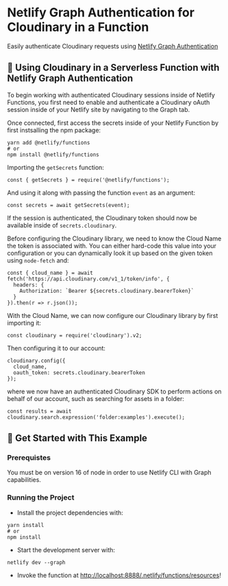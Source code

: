 # Netlify Graph Authentication for Cloudinary in a Function

Easily authenticate Cloudinary requests using [Netlify Graph Authentication](https://docs.netlify.com/netlify-labs/experimental-features/netlify-graph/authentication/)

## 🧰 Using Cloudinary in a Serverless Function with Netlify Graph Authentication 

To begin working with authenticated Cloudinary sessions inside of Netlify Functions, you first need to enable and authenticate a Cloudinary oAuth session inside of your Netlify site by navigating to the Graph tab.

Once connected, first access the secrets inside of your Netlify Function by first instsalling the npm package:

```
yarn add @netlify/functions
# or
npm install @netlify/functions
```

Importing the `getSecrets` function:

```
const { getSecrets } = require('@netlify/functions');
```

And using it along with passing the function `event` as an argument:

```
const secrets = await getSecrets(event);
```

If the session is authenticated, the Cloudinary token should now be available inside of `secrets.cloudinary`.

Before configuring the Cloudinary library, we need to know the Cloud Name the token is associated with. You can either hard-code this value into your configuration or you can dynamically look it up based on the given token using `node-fetch` and:

```
const { cloud_name } = await fetch('https://api.cloudinary.com/v1_1/token/info', {
  headers: {
    Authorization: `Bearer ${secrets.cloudinary.bearerToken}`
  }
}).then(r => r.json());
```

With the Cloud Name, we can now configure our Cloudinary library by first importing it:

```
const cloudinary = require('cloudinary').v2;
```

Then configuring it to our account:

```
cloudinary.config({
  cloud_name,
  oauth_token: secrets.cloudinary.bearerToken
});
```

where we now have an authenticated Cloudinary SDK to perform actions on behalf of our account, such as searching for assets in a folder:

```
const results = await cloudinary.search.expression('folder:examples').execute();
```


## 🚀 Get Started with This Example

### Prerequistes

You must be on version 16 of node in order to use Netlify CLI with Graph capabilities.

### Running the Project

* Install the project dependencies with:

```
yarn install
# or
npm install
```

* Start the development server with:

```
netlify dev --graph
```

* Invoke the function at <http://localhost:8888/.netlify/functions/resources>!

